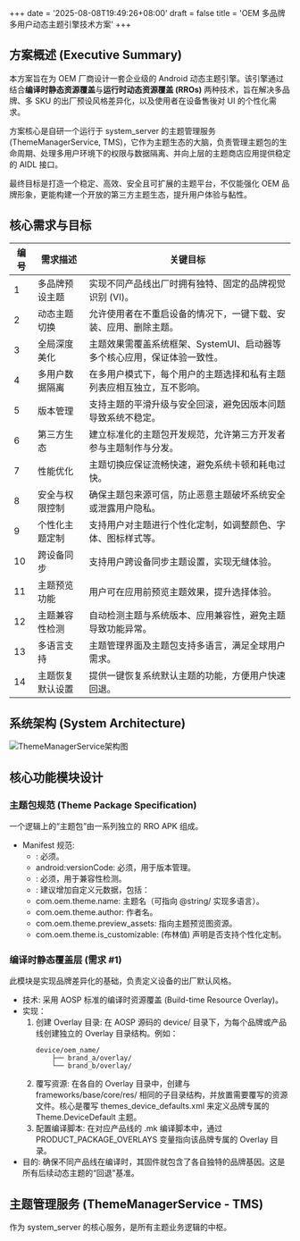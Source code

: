 +++
date = '2025-08-08T19:49:26+08:00'
draft = false
title = 'OEM 多品牌多用户动态主题引擎技术方案'
+++

## 方案概述 (Executive Summary)
本方案旨在为 OEM 厂商设计一套企业级的 Android 动态主题引擎。该引擎通过结合**编译时静态资源覆盖**与**运行时动态资源覆盖 (RROs)** 两种技术，旨在解决多品牌、多 SKU 的出厂预设风格差异化，以及使用者在设备售後对 UI 的个性化需求。

方案核心是自研一个运行于 system_server 的主题管理服务 (ThemeManagerService, TMS)，它作为主题生态的大脑，负责管理主题包的生命周期、处理多用户环境下的权限与数据隔离、并向上层的主题商店应用提供稳定的 AIDL 接口。

最终目标是打造一个稳定、高效、安全且可扩展的主题平台，不仅能强化 OEM 品牌形象，更能构建一个开放的第三方主题生态，提升用户体验与黏性。

## 核心需求与目标

| 编号 | 需求描述         | 关键目标                                                         |
|------|------------------|------------------------------------------------------------------|
| 1    | 多品牌预设主题   | 实现不同产品线出厂时拥有独特、固定的品牌视觉识别 (VI)。          |
| 2    | 动态主题切换     | 允许使用者在不重启设备的情况下，一键下载、安装、应用、删除主题。 |
| 3    | 全局深度美化     | 主题效果需覆盖系统框架、SystemUI、启动器等多个核心应用，保证体验一致性。 |
| 4    | 多用户数据隔离   | 在多用户模式下，每个用户的主题选择和私有主题列表应相互独立，互不影响。 |
| 5    | 版本管理         | 支持主题的平滑升级与安全回滚，避免因版本问题导致系统不稳定。      |
| 6    | 第三方生态       | 建立标准化的主题包开发规范，允许第三方开发者参与主题制作与分发。  |
| 7    | 性能优化         | 主题切换应保证流畅快速，避免系统卡顿和耗电过快。                   |
| 8    | 安全与权限控制   | 确保主题包来源可信，防止恶意主题破坏系统安全或泄露用户隐私。       |
| 9    | 个性化主题定制   | 支持用户对主题进行个性化定制，如调整颜色、字体、图标样式等。        |
| 10   | 跨设备同步       | 支持用户跨设备同步主题设置，实现无缝体验。                         |
| 11   | 主题预览功能     | 用户可在应用前预览主题效果，提升选择体验。                         |
| 12   | 主题兼容性检测   | 自动检测主题与系统版本、应用兼容性，避免主题导致功能异常。         |
| 13   | 多语言支持       | 主题管理界面及主题包支持多语言，满足全球用户需求。                 |
| 14   | 主题恢复默认设置 | 提供一键恢复系统默认主题的功能，方便用户快速回退。                 |


## 系统架构 (System Architecture)

![ThemeManagerService架构图](/ethenslab/images/android-thememanagerservice-sw-architecture.png)

## 核心功能模块设计

### 主题包规范 (Theme Package Specification)
一个逻辑上的“主题包”由一系列独立的 RRO APK 组成。
* Manifest 规范:
    * <overlay android:targetPackage="包名" />: 必须。
    * android:versionCode: 必须，用于版本管理。
    * <uses-sdk android:minSdkVersion="..." />: 必须，用于兼容性检测。
    * <meta-data>: 建议增加自定义元数据，包括：
    * com.oem.theme.name: 主题名（可指向 @string/ 实现多语言）。
    * com.oem.theme.author: 作者名。
    * com.oem.theme.preview_assets: 指向主题预览图资源。
    * com.oem.theme.is_customizable: (布林值) 声明是否支持个性化定制。

### 编译时静态覆盖层 (需求 #1)
此模块是实现品牌差异化的基础，负责定义设备的出厂默认风格。
* 技术: 采用 AOSP 标准的编译时资源覆盖 (Build-time Resource Overlay)。
* 实现：
    1. 创建 Overlay 目录: 在 AOSP 源码的 device/ 目录下，为每个品牌或产品线创建独立的 Overlay 目录结构。例如：
        ```shell
        device/oem_name/
            ├── brand_a/overlay/
            └── brand_b/overlay/
        ```
    2. 覆写资源: 在各自的 Overlay 目录中，创建与 frameworks/base/core/res/ 相同的子目录结构，并放置需要覆写的资源文件。核心是覆写 themes_device_defaults.xml 来定义品牌专属的 Theme.DeviceDefault 主题。
    3. 配置编译脚本: 在对应产品线的 .mk 编译脚本中，通过 PRODUCT_PACKAGE_OVERLAYS 变量指向该品牌专属的 Overlay 目录。
* 目的: 确保不同产品线在编译时，其固件就包含了各自独特的品牌基因。这是所有后续动态主题的“回退”基准。

## 主题管理服务 (ThemeManagerService - TMS)
作为 system_server 的核心服务，是所有主题业务逻辑的中枢。